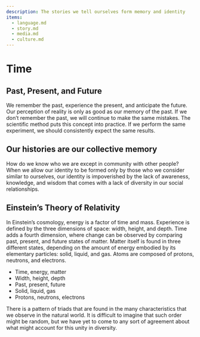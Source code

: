 ```yaml
---
description: The stories we tell ourselves form memory and identity
items:
  - language.md
  - story.md
  - media.md
  - culture.md
---
```


# Time

## Past, Present, and Future

We remember the past, experience the present, and anticipate the future. Our perception of reality is only as good as our memory of the past. If we don’t remember the past, we will continue to make the same mistakes. The scientific method puts this concept into practice. If we perform the same experiment, we should consistently expect the same results.

## Our histories are our collective memory

How do we know who we are except in community with other people? When we allow our identity to be formed only by those who we consider similar to ourselves, our identity is impoverished by the lack of awareness, knowledge, and wisdom that comes with a lack of diversity in our social relationships.

## Einstein’s Theory of Relativity

In Einstein’s cosmology, energy is a factor of time and mass. Experience is defined by the three dimensions of space: width, height, and depth. Time adds a fourth dimension, where change can be observed by comparing past, present, and future states of matter. Matter itself is found in three different states, depending on the amount of energy embodied by its elementary particles: solid, liquid, and gas. Atoms are composed of protons, neutrons, and electrons.

- Time, energy, matter
- Width, height, depth
- Past, present, future
- Solid, liquid, gas
- Protons, neutrons, electrons

There is a pattern of triads that are found in the many characteristics that we observe in the natural world. It is difficult to imagine that such order might be random, but we have yet to come to any sort of agreement about what might account for this unity in diversity.
